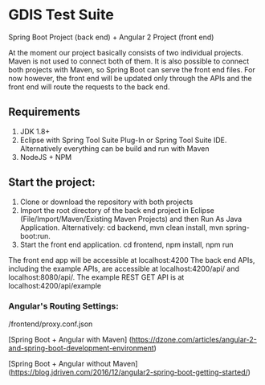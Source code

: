 GDIS Test Suite
==

Spring Boot Project (back end) + Angular 2 Project (front end)

At the moment our project basically consists of two individual projects. Maven is not used to connect
both of them. It is also possible to connect both projects with Maven, so Spring Boot can serve 
the front end files. For now however, the front end will be updated only through the APIs and the front end will route the requests to the back end. 

## Requirements

1. JDK 1.8+
2. Eclipse with Spring Tool Suite Plug-In or Spring Tool Suite IDE. Alternatively everything can be build and run with Maven
3. NodeJS + NPM 

## Start the project: 
1. Clone or download the repository with both projects
2. Import the root directory of the back end project in Eclipse (File/Import/Maven/Existing Maven Projects) and then Run As Java Application. 
Alternatively: cd backend, mvn clean install, mvn spring-boot:run. 
3. Start the front end application. cd frontend, npm install, npm run

The front end app will be accessible at localhost:4200
The back end APIs, including the example APIs, are accessible at localhost:4200/api/ and localhost:8080/api/. The example REST GET API is at localhost:4200/api/example

### Angular's Routing Settings: 
/frontend/proxy.conf.json

[Spring Boot + Angular with Maven] (https://dzone.com/articles/angular-2-and-spring-boot-development-environment)

[Spring Boot + Angular without Maven] (https://blog.jdriven.com/2016/12/angular2-spring-boot-getting-started/)